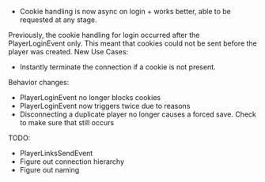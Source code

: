 - Cookie handling is now async on login + works better, able to be requested at any stage.

Previously, the cookie handling for login occurred after the PlayerLoginEvent only. This meant that cookies could not be sent before the player was created.
New Use Cases:
- Instantly terminate the connection if a cookie is not present.

Behavior changes:
- PlayerLoginEvent no longer blocks cookies
- PlayerLoginEvent now triggers twice due to reasons 
- Disconnecting a duplicate player no longer causes a forced save. Check to make sure that still occurs

TODO:
- PlayerLinksSendEvent
- Figure out connection hierarchy 
- Figure out naming
